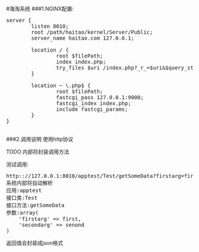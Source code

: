 #海淘系统
###1.NGINX配置:
<pre>
server {
        listen 8010;
        root /path/haitao/kernel/Server/Public;
        server_name haitao.com 127.0.0.1;

        location / {
                root $filePath;
                index index.php;
                try_files $uri /index.php?_r_=$uri&$query_string;
        }

        location ~ \.php$ {
                root $filePath;
                fastcgi_pass 127.0.0.1:9000;
                fastcgi_index index.php;
                include fastcgi_params;
        }
}

</pre>

###2.调用说明
使用http协议

TODO 内部将封装调用方法

测试调用:
<pre>
http:://127.0.0.1:8010/apptest/Test/getSomeData?firstarg=first&secondarg=second
系统内部将自动解析
应用:apptest
接口类:Test
接口方法:getSomeData
参数:array(
    'firstarg' => first,
    'secondarg' => senond
)
</pre>
返回值会封装成json格式
